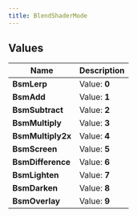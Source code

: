 ```yaml
---
title: BlendShaderMode
---
```


## Values

| Name | Description |
| ---- | ----------- |
| **BsmLerp** | Value: **0** |
| **BsmAdd** | Value: **1** |
| **BsmSubtract** | Value: **2** |
| **BsmMultiply** | Value: **3** |
| **BsmMultiply2x** | Value: **4** |
| **BsmScreen** | Value: **5** |
| **BsmDifference** | Value: **6** |
| **BsmLighten** | Value: **7** |
| **BsmDarken** | Value: **8** |
| **BsmOverlay** | Value: **9** |

